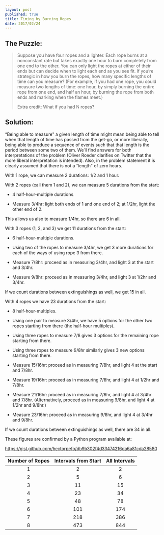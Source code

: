 ```yaml
---
layout: post
published: true
title: Timing by Burning Ropes
date: 2017/02/24
---
```

##  The Puzzle:

> Suppose you have four ropes and a lighter. Each rope burns at a nonconstant rate but takes exactly one hour to burn completely from one end to the other. You can only light the ropes at either of their ends but can decide when to light each end as you see fit. If you’re strategic in how you burn the ropes, how many specific lengths of time can you measure? (For example, if you had one rope, you could measure two lengths of time: one hour, by simply burning the entire rope from one end, and half an hour, by burning the rope from both ends and marking when the flames meet.)
> 
> Extra credit: What if you had N ropes?

## Solution:

“Being able to measure" a given length of time might mean being able to tell when that length of time has passed from the get-go, or more liberally, being able to produce a sequence of events such that that length is the period between some two of them. We’ll find answers for both interpretations of the problem (Oliver Roeder clarifies on Twitter that the more liberal interpretation is intended). Also, in the problem statement it is clearly assumed that there is not a “length" of zero hours.

With 1 rope, we can measure 2 durations: 1/2 and 1 hour.

With 2 ropes (call them 1 and 2), we can measure 5 durations from the start:

-   4 half-hour-multiple durations.

-   Measure 3/4hr: light both ends of 1 and one end of 2; at 1/2hr, light the other end of 2.

This allows us also to measure 1/4hr, so there are 6 in all.

With 3 ropes (1, 2, and 3) we get 11 durations from the start:

-   6 half-hour-multiple durations.

-   Using two of the ropes to measure 3/4hr, we get 3 more durations for each of the ways of using rope 3 from there.

-   Measure 7/8hr: proceed as in measuring 3/4hr, and light 3 at the start and 3/4hr.

-   Measure 9/8hr: proceed as in measuring 3/4hr, and light 3 at 1/2hr and 3/4hr.

If we count durations between extinguishings as well, we get 15 in all.

With 4 ropes we have 23 durations from the start:

-   8 half-hour-multiples.

-   Using one pair to measure 3/4hr, we have 5 options for the other two ropes starting from there (the half-hour multiples).

-   Using three ropes to measure 7/8 gives 3 options for the remaining rope starting from there.

-   Using three ropes to measure 9/8hr similarly gives 3 new options starting from there.

-   Measure 15/16hr: proceed as in measuring 7/8hr, and light 4 at the start and 7/8hr.

-   Measure 19/16hr: proceed as in measuring 7/8hr, and light 4 at 1/2hr and 7/8hr.

-   Measure 21/16hr: proceed as in measuring 7/8hr, and light 4 at 3/4hr and 7/8hr. (Alternatively, proceed as in measuring 9/8hr, and light 4 at 1/2hr and 9/8hr.)

-   Measure 23/16hr: proceed as in measuring 9/8hr, and light 4 at 3/4hr and 9/8hr.

If we count durations between extinguishings as well, there are 34 in all.

These figures are confirmed by a Python program available at:

https://gist.github.com/hectorpefo/db9b302f4d33474216da6a81cda28580

Number of Ropes|Intervals from Start|All Intervals
:-:|:-:|:-:
1 | 2 | 2
2 | 5 | 6
3 | 11 | 15
4 | 23 | 34
5 | 48 | 78
6 | 101 | 174
7 | 218 | 386
8 | 473 | 844

